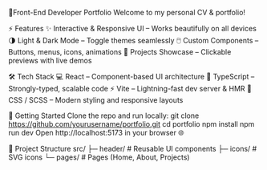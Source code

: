 🎨Front-End Developer Portfolio
Welcome to my personal CV & portfolio!

⚡ Features
✨ Interactive & Responsive UI – Works beautifully on all devices
🌗 Light & Dark Mode – Toggle themes seamlessly
🖱️ Custom Components – Buttons, menus, icons, animations
📁 Projects Showcase – Clickable previews with live demos

🛠 Tech Stack
💻 React – Component-based UI architecture
🔹 TypeScript – Strongly-typed, scalable code
⚡ Vite – Lightning-fast dev server & HMR
🎨 CSS / SCSS – Modern styling and responsive layouts

🚀 Getting Started
Clone the repo and run locally:
git clone https://github.com/yourusername/portfolio.git
cd portfolio
npm install
npm run dev
Open http://localhost:5173 in your browser 🌐

📂 Project Structure
src/
├─ header/ # Reusable UI components
├─ icons/ # SVG icons
└─ pages/ # Pages (Home, About, Projects)
